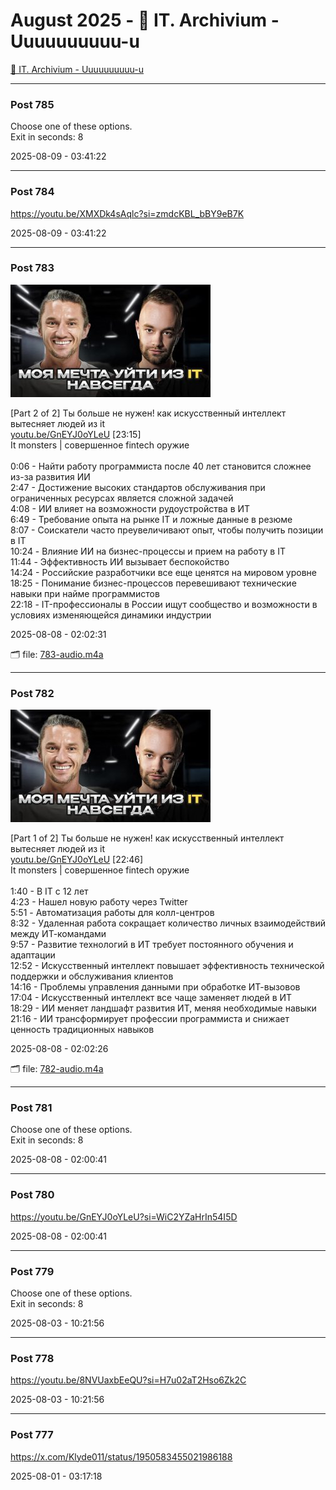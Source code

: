 # August 2025 - 🐊 IT. Archivium - Uuuuuuuuuu-u

[🐊 IT. Archivium - Uuuuuuuuuu-u](../../)



---

### Post 785




Choose one of these options. <br />Exit in seconds: 8


2025-08-09 - 03:41:22







---

### Post 784




<a href="https://youtu.be/XMXDk4sAqlc?si=zmdcKBL_bBY9eB7K">https://youtu.be/XMXDk4sAqlc?si=zmdcKBL_bBY9eB7K</a>


2025-08-09 - 03:41:22







---

### Post 783

 
![783-thumbnail.jpg](783-thumbnail.jpg) 



[Part 2 of 2] Ты больше не нужен! как искусственный интеллект вытесняет людей из it<br /><a href="http://youtu.be/GnEYJ0oYLeU">youtu.be/GnEYJ0oYLeU</a> [23:15]<br />It monsters | совершенное fintech оружие <br /><br />0:06 - Найти работу программиста после 40 лет становится сложнее из-за развития ИИ<br />2:47 - Достижение высоких стандартов обслуживания при ограниченных ресурсах является сложной задачей<br />4:08 - ИИ влияет на возможности рудоустройства в ИТ<br />6:49 - Требование опыта на рынке IT и ложные данные в резюме<br />8:07 - Соискатели часто преувеличивают опыт, чтобы получить позиции в IT<br />10:24 - Влияние ИИ на бизнес-процессы и прием на работу в IT<br />11:44 - Эффективность ИИ вызывает беспокойство<br />14:24 - Российские разработчики все еще ценятся на мировом уровне<br />18:25 - Понимание бизнес-процессов перевешивают технические навыки при найме программистов<br />22:18 - IT-профессионалы в России ищут сообщество и возможности в условиях изменяющейся динамики индустрии


2025-08-08 - 02:02:31


🗂 file: [783-audio.m4a](783-audio.m4a) 






---

### Post 782

 
![782-thumbnail.jpg](782-thumbnail.jpg) 



[Part 1 of 2] Ты больше не нужен! как искусственный интеллект вытесняет людей из it<br /><a href="http://youtu.be/GnEYJ0oYLeU">youtu.be/GnEYJ0oYLeU</a> [22:46]<br />It monsters | совершенное fintech оружие <br /><br />1:40 - В IT с 12 лет<br />4:23 - Нашел новую работу через Twitter<br />5:51 - Автоматизация работы для колл-центров<br />8:32 - Удаленная работа сокращает количество личных взаимодействий между ИТ-командами<br />9:57 - Развитие технологий в ИТ требует постоянного обучения и адаптации<br />12:52 - Искусственный интеллект повышает эффективность технической поддержки и обслуживания клиентов<br />14:16 - Проблемы управления данными при обработке ИТ-вызовов<br />17:04 - Искусственный интеллект все чаще заменяет людей в ИТ<br />18:29 - ИИ меняет ландшафт развития ИТ, меняя необходимые навыки<br />21:16 - ИИ трансформирует профессии программиста и снижает ценность традиционных навыков


2025-08-08 - 02:02:26


🗂 file: [782-audio.m4a](782-audio.m4a) 






---

### Post 781




Choose one of these options. <br />Exit in seconds: 8


2025-08-08 - 02:00:41







---

### Post 780




<a href="https://youtu.be/GnEYJ0oYLeU?si=WiC2YZaHrIn54I5D">https://youtu.be/GnEYJ0oYLeU?si=WiC2YZaHrIn54I5D</a>


2025-08-08 - 02:00:41







---

### Post 779




Choose one of these options. <br />Exit in seconds: 8


2025-08-03 - 10:21:56







---

### Post 778




<a href="https://youtu.be/8NVUaxbEeQU?si=H7u02aT2Hso6Zk2C">https://youtu.be/8NVUaxbEeQU?si=H7u02aT2Hso6Zk2C</a>


2025-08-03 - 10:21:56







---

### Post 777




<a href="https://x.com/Klyde011/status/1950583455021986188">https://x.com/Klyde011/status/1950583455021986188</a>


2025-08-01 - 03:17:18





